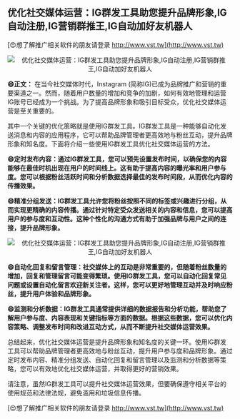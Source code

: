 ## **优化社交媒体运营：IG群发工具助您提升品牌形象,IG自动注册,IG营销群推王,IG自动加好友机器人**

[😍想了解推广相关软件的朋友请登录 http://www.vst.tw](http://www.vst.tw)

 <center><img src="https://vst.tw/MP4/tuiguang/png/0.png" alt="优化社交媒体运营：IG群发工具助您提升品牌形象,IG自动注册,IG营销群推王,IG自动加好友机器人"></center>

**😄正文：**
在当今社交媒体时代，Instagram (简称IG)已成为品牌推广和营销的重要渠道之一。然而，随着用户数量的增加和竞争的加剧，如何有效地管理和运营IG账号已经成为一个挑战。为了提高品牌形象和吸引目标受众，优化社交媒体运营是至关重要的。

其中一个关键的优化策略就是使用IG群发工具。IG群发工具是一种能够自动化发送消息和内容的应用程序，它可以帮助品牌管理者更高效地与粉丝互动，提升品牌形象和知名度。下面将介绍一些使用IG群发工具优化社交媒体运营的方法。

**😄定时发布内容：通过IG群发工具，您可以预先设置发布时间，以确保您的内容能够在最佳时机出现在用户的时间线上。这有助于提高内容的曝光率和用户参与度。您可以根据粉丝活跃时间和分析数据选择最佳的发布时间段，从而优化内容的传播效果。**

**😄精准分组发送：IG群发工具允许您将粉丝按照不同的标签或兴趣进行分组，从而实现更精确的内容传播。通过针对特定受众发送相关的内容和信息，您可以提高用户的参与度和互动性。这种个性化的沟通方式有助于加强品牌与用户之间的连接，提升品牌形象。**

 <center><img src="https://vst.tw/MP4/tuiguang/png/3.png" alt="优化社交媒体运营：IG群发工具助您提升品牌形象,IG自动注册,IG营销群推王,IG自动加好友机器人"></center>

**😄自动化回复和留言管理：社交媒体上的互动是非常重要的，但随着粉丝数量的增加，回复和管理留言可能变得繁琐。使用IG群发工具，您可以自动化回复常见问题或设置自动化留言欢迎新关注者。这样，您可以更好地管理互动并及时响应粉丝，提升用户体验和品牌形象。**

**😄监测和分析数据：IG群发工具通常提供详细的数据报告和分析功能，帮助您了解用户参与度、内容表现和关键指标等方面的数据。根据这些数据，您可以优化内容策略、调整发布时间和改进互动方式，从而不断提升社交媒体运营效果。**

总结起来，优化社交媒体运营是提升品牌形象和知名度的关键一环。使用IG群发工具可以帮助品牌管理者更高效地与粉丝互动，提升用户参与度和品牌形象。通过定时发布内容、精准分组发送、自动化回复和留言管理以及监测和分析数据等策略，您可以有效地优化社交媒体运营，并取得更好的营销效果。

请注意，虽然IG群发工具可以提升社交媒体运营效果，但要确保遵守相关平台的使用规范和法律法规，避免滥用和垃圾信息传播。

[😍想了解推广相关软件的朋友请登录 http://www.vst.tw](http://www.vst.tw)



